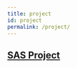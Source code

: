 ```yaml
---
title: project
id: project
permalink: /project/
---
```


## [SAS Project](https://github.com/wowNorth0516/yijie.portfolio/tree/main/SASproject)



